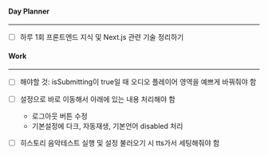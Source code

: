 
#### Day Planner
---
- [ ] 하루 1회 프론트엔드 지식 및 Next.js 관련 기술 정리하기


#### Work
---
- [ ] 해야할 것: isSubmitting이 true일 때 오디오 플레이어 영역을 예쁘게 바꿔줘야 함
- [ ] 설정으로 바로 이동해서 아래에 있는 내용 처리해야 함
	- 로그아웃 버튼 수정
	- 기본설정에 다크, 자동재생, 기본언어 disabled 처리

- [ ] 히스토리 음악테스트 실행 및 설정 불러오기 시 tts가서 세팅해줘야 함

